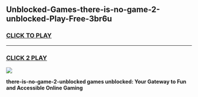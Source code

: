 
## Unblocked-Games-there-is-no-game-2-unblocked-Play-Free-3br6u
<h3>
<a href="https://premium76.site?title=there-is-no-game-2-unblocked&ref=10A">CLICK TO PLAY</a></h3>
<hr>

<h3>
<a href="https://premium76.site?title=there-is-no-game-2-unblocked&ref=10A">CLICK 2 PLAY</a>
  
</h3>

<a href="https://premium76.site?title=there-is-no-game-2-unblocked&ref=10A"><img src="https://clearcache.store/games.png"></a>


**there-is-no-game-2-unblocked games unblocked: Your Gateway to Fun and Accessible Online Gaming**
